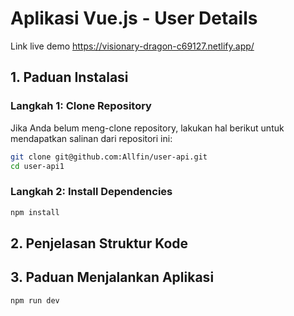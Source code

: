 # Aplikasi Vue.js - User Details

Link live demo https://visionary-dragon-c69127.netlify.app/

## 1. Paduan Instalasi

### Langkah 1: Clone Repository

Jika Anda belum meng-clone repository, lakukan hal berikut untuk mendapatkan salinan dari repositori ini:

```bash
git clone git@github.com:Allfin/user-api.git
cd user-api1
```

### Langkah 2: Install Dependencies

```bash
npm install
```

## 2. Penjelasan Struktur Kode

## 3. Paduan Menjalankan Aplikasi

```bash
npm run dev
```
